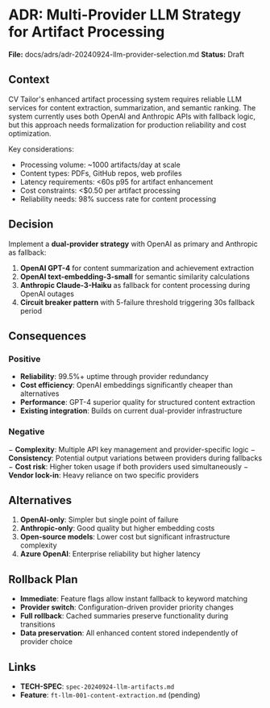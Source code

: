 # ADR: Multi-Provider LLM Strategy for Artifact Processing

**File:** docs/adrs/adr-20240924-llm-provider-selection.md
**Status:** Draft

## Context

CV Tailor's enhanced artifact processing system requires reliable LLM services for content extraction, summarization, and semantic ranking. The system currently uses both OpenAI and Anthropic APIs with fallback logic, but this approach needs formalization for production reliability and cost optimization.

Key considerations:
- Processing volume: ~1000 artifacts/day at scale
- Content types: PDFs, GitHub repos, web profiles
- Latency requirements: <60s p95 for artifact enhancement
- Cost constraints: <$0.50 per artifact processing
- Reliability needs: 98% success rate for content processing

## Decision

Implement a **dual-provider strategy** with OpenAI as primary and Anthropic as fallback:

1. **OpenAI GPT-4** for content summarization and achievement extraction
2. **OpenAI text-embedding-3-small** for semantic similarity calculations
3. **Anthropic Claude-3-Haiku** as fallback for content processing during OpenAI outages
4. **Circuit breaker pattern** with 5-failure threshold triggering 30s fallback period

## Consequences

### Positive
+ **Reliability**: 99.5%+ uptime through provider redundancy
+ **Cost efficiency**: OpenAI embeddings significantly cheaper than alternatives
+ **Performance**: GPT-4 superior quality for structured content extraction
+ **Existing integration**: Builds on current dual-provider infrastructure

### Negative
− **Complexity**: Multiple API key management and provider-specific logic
− **Consistency**: Potential output variations between providers during fallbacks
− **Cost risk**: Higher token usage if both providers used simultaneously
− **Vendor lock-in**: Heavy reliance on two specific providers

## Alternatives

1. **OpenAI-only**: Simpler but single point of failure
2. **Anthropic-only**: Good quality but higher embedding costs
3. **Open-source models**: Lower cost but significant infrastructure complexity
4. **Azure OpenAI**: Enterprise reliability but higher latency

## Rollback Plan

- **Immediate**: Feature flags allow instant fallback to keyword matching
- **Provider switch**: Configuration-driven provider priority changes
- **Full rollback**: Cached summaries preserve functionality during transitions
- **Data preservation**: All enhanced content stored independently of provider choice

## Links

- **TECH-SPEC**: `spec-20240924-llm-artifacts.md`
- **Feature**: `ft-llm-001-content-extraction.md` (pending)